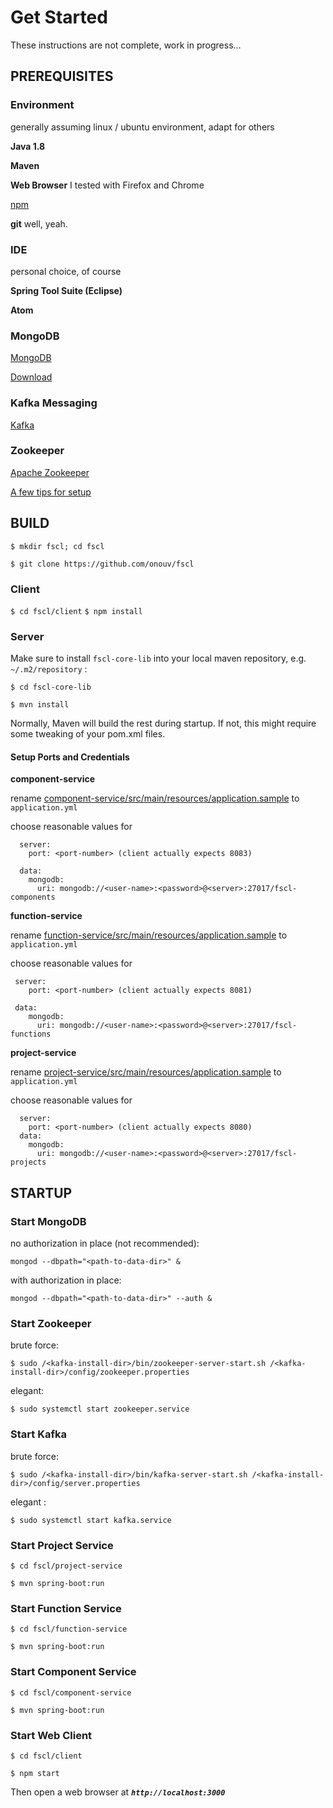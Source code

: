 # Get Started

These instructions are not complete, work in progress...

## PREREQUISITES

### Environment

generally assuming linux / ubuntu environment, adapt for others  

**Java 1.8**

**Maven**

**Web Browser** I tested with Firefox and Chrome

[npm](https://www.npmjs.com/package/npm-home)

**git**  well, yeah.

### IDE

personal choice, of course

**Spring Tool Suite (Eclipse)**

**Atom**


### MongoDB

[MongoDB](https://docs.mongodb.com/guides/)

[Download](https://www.mongodb.com/download-center/community)

### Kafka Messaging

[Kafka](https://kafka.apache.org/quickstart)

### Zookeeper

[Apache Zookeeper](https://zookeeper.apache.org/)

[A few tips for setup](https://www.digitalocean.com/community/tutorials/how-to-install-and-configure-an-apache-zookeeper-cluster-on-ubuntu-18-04)


## BUILD

`$ mkdir fscl; cd fscl`

`$ git clone https://github.com/onouv/fscl`


### Client

`$ cd fscl/client`
`$ npm install`


### Server 

Make sure to install `fscl-core-lib` into your local maven repository, e.g. `~/.m2/repository` :

`$ cd fscl-core-lib`

`$ mvn install`

Normally, Maven will build the rest during startup. If not, this might require some tweaking of your pom.xml files.

#### Setup Ports and Credentials

**component-service**

  rename [component-service/src/main/resources/application.sample](component-service/src/main/resources/application.sample)
to `application.yml`
  
  choose reasonable values for 
  
      server:      
        port: <port-number> (client actually expects 8083)
  
      data:      
        mongodb:        
          uri: mongodb://<user-name>:<password>@<server>:27017/fscl-components
          
**function-service**

  rename [function-service/src/main/resources/application.sample](function-service/src/main/resources/application.sample)
to `application.yml`
  
  choose reasonable values for 
  
     server:      
        port: <port-number> (client actually expects 8081)
  
     data:      
        mongodb:        
          uri: mongodb://<user-name>:<password>@<server>:27017/fscl-functions
          
**project-service**

  rename [project-service/src/main/resources/application.sample](project-service/src/main/resources/application.sample)
to `application.yml`
  
  choose reasonable values for 
  
      server:      
        port: <port-number> (client actually expects 8080)
      data:      
        mongodb:        
          uri: mongodb://<user-name>:<password>@<server>:27017/fscl-projects


## STARTUP

### Start MongoDB

no authorization in place (not recommended):

`mongod --dbpath="<path-to-data-dir>" &`

with authorization in place:

`mongod --dbpath="<path-to-data-dir>" --auth &`

### Start Zookeeper

brute force: 

`$ sudo /<kafka-install-dir>/bin/zookeeper-server-start.sh /<kafka-install-dir>/config/zookeeper.properties`

elegant: 

`$ sudo systemctl start zookeeper.service`


### Start Kafka

brute force: 

`$ sudo /<kafka-install-dir>/bin/kafka-server-start.sh /<kafka-install-dir>/config/server.properties`

elegant : 

`$ sudo systemctl start kafka.service`

### Start Project Service

`$ cd fscl/project-service`

`$ mvn spring-boot:run`

### Start Function Service

`$ cd fscl/function-service`

`$ mvn spring-boot:run`

### Start Component Service

`$ cd fscl/component-service`

`$ mvn spring-boot:run`

### Start Web Client
`$ cd fscl/client`

`$ npm start`

Then open a web browser at ***`http://localhost:3000`***



